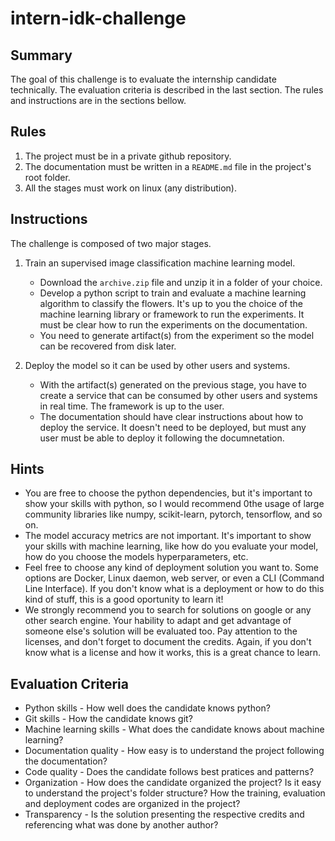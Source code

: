# intern-idk-challenge

## Summary

The goal of this challenge is to evaluate the internship candidate technically. The evaluation criteria is described in
the last section. The rules and instructions are in the sections bellow.

## Rules

1. The project must be in a private github repository.
2. The documentation must be written in a `README.md` file in the project's root folder.
3. All the stages must work on linux (any distribution).

## Instructions

The challenge is composed of two major stages.

1. Train an supervised image classification machine learning model.
    - Download the `archive.zip` file and unzip it in a folder of your choice.
    - Develop a python script to train and evaluate a machine learning algorithm to classify the flowers. It's up to you the choice of the machine learning library or framework to run the experiments. It must be clear how to run the experiments on the documentation.
    - You need to generate artifact(s) from the experiment so the model can be recovered from disk later.

2. Deploy the model so it can be used by other users and systems.
    - With the artifact(s) generated on the previous stage, you have to create a service that can be consumed by other users and systems in real time. The framework is up to the user.
    - The documentation should have clear instructions about how to deploy the service. It doesn't need to be deployed, but must any user must be able to deploy it following the documnetation.

## Hints

- You are free to choose the python dependencies, but it's important to show your skills with python, so I would recommend 0the usage of large community libraries like numpy, scikit-learn, pytorch, tensorflow, and so on.
- The model accuracy metrics are not important. It's important to show your skills with machine learning, like how do you evaluate your model, how do you choose the models hyperparameters, etc.
- Feel free to choose any kind of deployment solution you want to. Some options are Docker, Linux daemon, web server, or even a CLI (Command Line Interface). If you don't know what is a deployment or how to do this kind of stuff, this is a good oportunity to learn it!
- We strongly recommend you to search for solutions on google or any other search engine. Your hability to adapt and get advantage of someone else's solution will be evaluated too. Pay attention to the licenses, and don't forget to document the credits. Again, if you don't know what is a license and how it works, this is a great chance to learn.

## Evaluation Criteria

- Python skills - How well does the candidate knows python?
- Git skills - How the candidate knows git?
- Machine learning skills - What does the candidate knows about machine learning?
- Documentation quality - How easy is to understand the project following the documentation?
- Code quality - Does the candidate follows best pratices and patterns?
- Organization - How does the candidate organized the project? Is it easy to understand the project's folder structure? How the training, evaluation and deployment codes are organized in the project?
- Transparency - Is the solution presenting the respective credits and referencing what was done by another author?